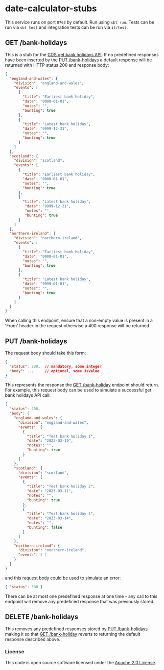 
# date-calculator-stubs

This service runs on port `8763` by default. Run using `sbt run`. Tests can be run via `sbt test` and integration tests can
be run via `it/test`.

## GET /bank-holidays
This is a stub for the [GDS get bank holidays API](https://www.api.gov.uk/gds/bank-holidays/#bank-holidays). If
no predefined responses have been inserted by the [PUT /bank-holidays](#put-bank-holidays) a default response will be
returned with HTTP status 200 and response body:
```json
{                                           
  "england-and-wales": {                    
    "division": "england-and-wales",        
    "events": [                             
      {                                     
        "title": "Earliest bank holiday",   
        "date": "0000-01-01",               
        "notes": "",                        
        "bunting": true                     
      },                                    
      {                                     
        "title": "Latest bank holiday",     
        "date": "9999-12-31",          
        "notes": "",                        
        "bunting": true                     
      }                                     
    ]                                       
  },                                        
  "scotland": {                             
    "division": "scotland",                 
    "events": [                             
      {                                     
        "title": "Earliest bank holiday",   
        "date": "0000-01-01",               
        "notes": "",                        
        "bunting": true                     
      },                                    
      {                                     
        "title": "Latest bank holiday",     
         "date": "9999-12-31",         
         "notes": "",                       
         "bunting": true                    
      }                                     
    ]                                       
  },                                        
  "northern-ireland": {                     
    "division": "northern-ireland",         
    "events": [                             
      {                                     
        "title": "Earliest bank holiday",   
        "date": "0000-01-01",               
        "notes": "",                        
        "bunting": true                     
      },                                    
      {                                     
        "title": "Latest bank holiday",     
        "date": "9999-01-01",          
        "notes": "",                        
        "bunting": true                     
      }                                     
    ]                                       
  }                                         
}                                           
```

When calling this endpoint, ensure that a non-empty value is present in a 'From' header in the request otherwise a 400 response
will be returned.


## PUT /bank-holidays
The request body should take this form:
```json
{
  "status": 200,  // mandatory, some integer
  "body": ...     // optional, some JsValue 
}
```
This represents the response the [GET /bank-holiday](#get-bank-holidays) endpoint should return. For example, this
request body can be used to simulate a successful get bank holidays API call:
```json
{
  "status": 200,
  "body": { 
    "england-and-wales": {
      "division": "england-and-wales",
      "events": [ 
        {
          "title": "Test bank holiday 1",
          "date": "2023-03-19",
          "notes": "",
          "bunting": true
        }
      ]
    },
    "scotland": {
      "division": "scotland",
      "events": [
        {
          "title": "Test bank holiday 2",
          "date": "2023-03-11",
          "notes": "",
          "bunting": true
        },
        {
          "title": "Test bank holiday 3",
          "date": "2023-03-14",
          "notes": "",
          "bunting": false
        }
      ]
    },
    "northern-ireland": {
      "division": "northern-ireland",
      "events": [ ]
    }
  }
} 
```
and this request body could be used to simulate an error:
```json
{ "status": 500 }
```

There can be at most one predefined response at one time - any call to this endpoint will remove any predefined response
that was previously stored.


## DELETE /bank-holidays
This removes any predefined responses stored by [PUT /bank-holidays](#put-bank-holidays) making it so that [GET /bank-holiday](#get-bank-holidays) 
reverts to returning the default response described above.


### License

This code is open source software licensed under the [Apache 2.0 License]("http://www.apache.org/licenses/LICENSE-2.0.html").